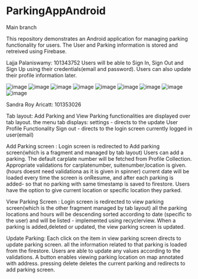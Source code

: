 # ParkingAppAndroid
Main branch

This repository demonstrates an Android application for managing parking functionality for users.
The User and Parking information is stored and retreived using Firebase.

Lajja Palaniswamy: 101343752
Users will be able to Sign In, Sign Out and Sign Up using their credentials(email and password).
Users can also update their profile information later.

![image](https://user-images.githubusercontent.com/73772928/122248628-d289a200-cee5-11eb-9ab6-f83c6130d72d.png)
![image](https://user-images.githubusercontent.com/73772928/122250418-46787a00-cee7-11eb-9b18-a64874f6bff7.png)
![image](https://user-images.githubusercontent.com/73772928/122248935-11b7f300-cee6-11eb-82f4-17ced3d30bd8.png)
![image](https://user-images.githubusercontent.com/73772928/122249019-2300ff80-cee6-11eb-90ef-4009d249db91.png)
![image](https://user-images.githubusercontent.com/73772928/122249139-37dd9300-cee6-11eb-8651-d64b5fd65f60.png)
![image](https://user-images.githubusercontent.com/73772928/122249258-504dad80-cee6-11eb-948e-2bb8d4a64cce.png)
![image](https://user-images.githubusercontent.com/73772928/122251270-f9e16e80-cee7-11eb-9f6f-b1dcb578cf9a.png)
![image](https://user-images.githubusercontent.com/73772928/122251544-3a40ec80-cee8-11eb-962e-5f324f8721a9.png)
![image](https://user-images.githubusercontent.com/73772928/122251755-6ceae500-cee8-11eb-804c-e5aaa685bcad.png)

















Sandra Roy Aricatt: 101353026

Tab layout: Add Parking and View Parking functionalities are displayed over tab layout.
the menu tab displays:
settings - directs to the update User Profile Functionality
Sign out - directs to the login screen
currently logged in user(email)

Add Parking screen : Login screen is redirected to Add parking screen(which is a fragment and managed by tab layout)
Users can add a parking. 
The default carplate number will be fetched from Profile Collection.
Appropriate validations for carplatenumber, suitenumber,location is given. (hours doesnt need validationa as it is given in spinner)
current date will be loaded every time the screen is onResume, and after each parking is added- so that no parking with same timestamp is saved to firestore.
Users have the option to give current location or specific location they parked.

View Parking Screen : Login screen is redirected to view parking screen(which is the other fragment  managed by tab layout)
all the parking locations and hours will be descending sorted according to date (specific to the user) and will be listed - implemented using recyclerview.
When a parking is added,deleted or updated, the view parking screen is updated.

Update Parking: Each click on the item in view parking screen directs to update parking screen.
all the information related to that parking is loaded from the firestore.
Users are able to update any values according to the validations.
A button enables viewing parking location on map annotated with address.
pressing delete deletes the current parking and redirects to add parking screen.
